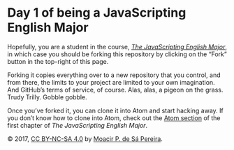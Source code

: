 # Day 1 of being a JavaScripting English Major

Hopefully, you are a student in the course, [*The JavaScripting English
Major*](http://the-javascripting-english-major.org), in which case you
should be forking this repository by clicking on the “Fork” button in the
top-right of this page.

Forking it copies everything over to a new repository that you control, and
from there, the limits to your project are limited to your own imagination.
And GitHub’s terms of service, of course. Alas, alas, a pigeon on the grass. Trudy Trilly. Gobble gobble.

Once you’ve forked it, you can clone it into Atom and start hacking away. If
you don’t know how to clone into Atom, check out the [Atom
section](http://the-javascripting-english-major.org/1-environment#atom)
of the first chapter of *The JavaScripting English Major*.

© 2017, [CC BY-NC-SA 4.0](https://creativecommons.org/licenses/by-nc-sa/4.0/) by
[Moacir P. de Sá Pereira](http://moacir.com).
